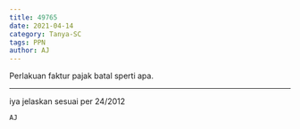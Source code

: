 ```yaml
---
title: 49765
date: 2021-04-14
category: Tanya-SC
tags: PPN
author: AJ
---
```


Perlakuan faktur pajak batal sperti apa.

---

iya jelaskan sesuai per 24/2012

`AJ`
